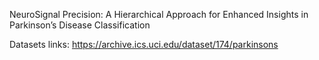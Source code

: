 NeuroSignal Precision: A Hierarchical Approach for Enhanced Insights in Parkinson’s Disease Classification

Datasets links: https://archive.ics.uci.edu/dataset/174/parkinsons
